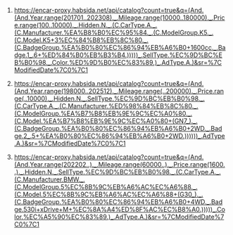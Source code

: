 1. https://encar-proxy.habsida.net/api/catalog?count=true&q=(And.(And.Year.range(201701..202308)._.Mileage.range(10000..180000)._.Price.range(100..10000)._.Hidden.N._.(C.CarType.A._.(C.Manufacturer.%EA%B8%B0%EC%95%84._.(C.ModelGroup.K5._.(C.Model.K5+3%EC%84%B8%EB%8C%80._.(C.BadgeGroup.%EA%B0%80%EC%86%94%EB%A6%B0+1600cc._.Badge.1_.6+%ED%84%B0%EB%B3%B4.)))))_.SellType.%EC%9D%BC%EB%B0%98._.Color.%ED%9D%B0%EC%83%89.)_.AdType.A.)&sr=%7CModifiedDate%7C0%7C1

2. https://encar-proxy.habsida.net/api/catalog?count=true&q=(And.(And.Year.range(198000..202512)._.Mileage.range(..200000)._.Price.range(..10000)._.Hidden.N._.SellType.%EC%9D%BC%EB%B0%98._.(C.CarType.A._.(C.Manufacturer.%ED%98%84%EB%8C%80._.(C.ModelGroup.%EA%B7%B8%EB%9E%9C%EC%A0%80._.(C.Model.%EA%B7%B8%EB%9E%9C%EC%A0%80+(GN7_)._.(C.BadgeGroup.%EA%B0%80%EC%86%94%EB%A6%B0+2WD._.Badge.2_.5+%EA%B0%80%EC%86%94%EB%A6%B0+2WD.))))))_.AdType.A.)&sr=%7CModifiedDate%7C0%7C1

3. https://encar-proxy.habsida.net/api/catalog?count=true&q=(And.(And.Year.range(202202..)._.Mileage.range(60000..)._.Price.range(1600..)._.Hidden.N._.SellType.%EC%9D%BC%EB%B0%98._.(C.CarType.A._.(C.Manufacturer.BMW._.(C.ModelGroup.5%EC%8B%9C%EB%A6%AC%EC%A6%88._.(C.Model.5%EC%8B%9C%EB%A6%AC%EC%A6%88+(G30_)._.(C.BadgeGroup.%EA%B0%80%EC%86%94%EB%A6%B0+4WD._.Badge.530i+xDrive+M+%EC%8A%A4%ED%8F%AC%EC%B8%A0.)))))_.Color.%EC%A5%90%EC%83%89.)_.AdType.A.)&sr=%7CModifiedDate%7C0%7C1
